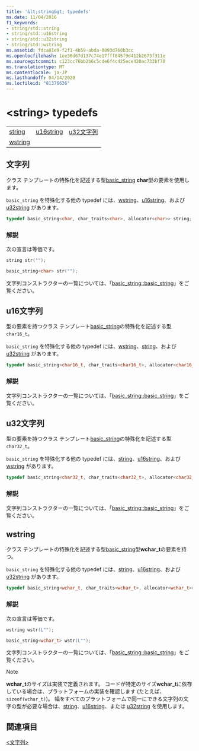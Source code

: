 ```yaml
---
title: '&lt;string&gt; typedefs'
ms.date: 11/04/2016
f1_keywords:
- string/std::string
- string/std::u16string
- string/std::u32string
- string/std::wstring
ms.assetid: fdca01e9-f2f1-4b59-abda-0093d760b3cc
ms.openlocfilehash: 1ee36d67d137c74e17fff845f9d412b2673f311e
ms.sourcegitcommit: c123cc76bb2b6c5cde6f4c425ece420ac733bf70
ms.translationtype: MT
ms.contentlocale: ja-JP
ms.lasthandoff: 04/14/2020
ms.locfileid: "81376636"
---
```

# <a name="ltstringgt-typedefs"></a>&lt;string&gt; typedefs

||||
|-|-|-|
|[string](#string)|[u16string](#u16string)|[u32文字列](#u32string)|
|[wstring](#wstring)|

## <a name="string"></a><a name="string"></a> 文字列

クラス テンプレートの特殊化を記述する型[basic_string](../standard-library/basic-string-class.md) **char**型の要素を使用します。

`basic_string` を特殊化する他の typedef には、[wstring](../standard-library/string-typedefs.md#wstring)、[u16string](../standard-library/string-typedefs.md#u16string)、および [u32string](../standard-library/string-typedefs.md#u32string) があります。

```cpp
typedef basic_string<char, char_traits<char>, allocator<char>> string;
```

### <a name="remarks"></a>解説

次の宣言は等価です。

```cpp
string str("");

basic_string<char> str("");
```

文字列コンストラクターの一覧については、「[basic_string::basic_string](../standard-library/basic-string-class.md#basic_string)」をご覧ください。

## <a name="u16string"></a><a name="u16string"></a>u16文字列

型の要素を持つクラス テンプレート[basic_string](../standard-library/basic-string-class.md)の特殊化を記述する型`char16_t`。

`basic_string` を特殊化する他の typedef には、[wstring](../standard-library/string-typedefs.md#wstring)、[string](../standard-library/string-typedefs.md#string)、および [u32string](../standard-library/string-typedefs.md#u32string) があります。

```cpp
typedef basic_string<char16_t, char_traits<char16_t>, allocator<char16_t>> u16string;
```

### <a name="remarks"></a>解説

文字列コンストラクターの一覧については、「[basic_string::basic_string](../standard-library/basic-string-class.md#basic_string)」をご覧ください。

## <a name="u32string"></a><a name="u32string"></a>u32文字列

型の要素を持つクラス テンプレート[basic_string](../standard-library/basic-string-class.md)の特殊化を記述する型`char32_t`。

`basic_string` を特殊化する他の typedef には、[string](../standard-library/string-typedefs.md#string)、[u16string](../standard-library/string-typedefs.md#u16string)、および [wstring](../standard-library/string-typedefs.md#wstring) があります。

```cpp
typedef basic_string<char32_t, char_traits<char32_t>, allocator<char32_t>> u32string;
```

### <a name="remarks"></a>解説

文字列コンストラクターの一覧については、「[basic_string::basic_string](../standard-library/basic-string-class.md#basic_string)」をご覧ください。

## <a name="wstring"></a><a name="wstring"></a>wstring

クラス テンプレートの特殊化を記述する型[basic_string](../standard-library/basic-string-class.md)型**wchar_t**の要素を持つ。

`basic_string` を特殊化する他の typedef には、[string](../standard-library/string-typedefs.md#string)、[u16string](../standard-library/string-typedefs.md#u16string)、および [u32string](../standard-library/string-typedefs.md#u32string) があります。

```cpp
typedef basic_string<wchar_t, char_traits<wchar_t>, allocator<wchar_t>> wstring;
```

### <a name="remarks"></a>解説

次の宣言は等価です。

```cpp
wstring wstr(L"");

basic_string<wchar_t> wstr(L"");
```

文字列コンストラクターの一覧については、「[basic_string::basic_string](../standard-library/basic-string-class.md#basic_string)」をご覧ください。

> [!NOTE]
> **wchar_t**のサイズは実装で定義されます。 コードが特定のサイズ**wchar_t**に依存している場合は、プラットフォームの実装を確認します (たとえば、 `sizeof(wchar_t)`)。 幅をすべてのプラットフォームで同一にできる文字列の文字の型が必要な場合は、[string](../standard-library/string-typedefs.md#string)、[u16string](../standard-library/string-typedefs.md#u16string)、または [u32string](../standard-library/string-typedefs.md#u32string) を使用します。

## <a name="see-also"></a>関連項目

[\<文字列>](../standard-library/string.md)

